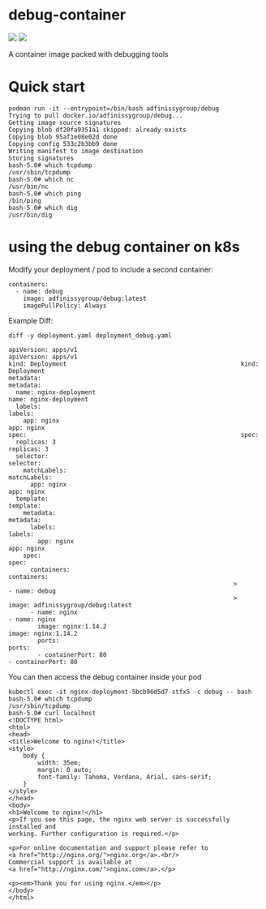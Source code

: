# debug-container

[![](https://images.microbadger.com/badges/image/adfinissygroup/debug.svg)](https://microbadger.com/images/adfinissygroup/debug "Get your own image badge on microbadger.com") [![](https://images.microbadger.com/badges/version/adfinissygroup/debug.svg)](https://microbadger.com/images/adfinissygroup/debug "Get your own version badge on microbadger.com")

A container image packed with debugging tools

# Quick start

```
podman run -it --entrypoint=/bin/bash adfinissygroup/debug
Trying to pull docker.io/adfinissygroup/debug...
Getting image source signatures
Copying blob df20fa9351a1 skipped: already exists
Copying blob 95af1e08e02d done
Copying config 533c2b3bb9 done
Writing manifest to image destination
Storing signatures
bash-5.0# which tcpdump
/usr/sbin/tcpdump
bash-5.0# which nc
/usr/bin/nc
bash-5.0# which ping
/bin/ping
bash-5.0# which dig
/usr/bin/dig
```

# using the debug container on k8s

Modify your deployment / pod to include a second container:

```
containers:
  - name: debug
    image: adfinissygroup/debug:latest
    imagePullPolicy: Always
```

Example Diff:

```
diff -y deployment.yaml deployment_debug.yaml

apiVersion: apps/v1                                             apiVersion: apps/v1
kind: Deployment                                                kind: Deployment
metadata:                                                       metadata:
  name: nginx-deployment                                          name: nginx-deployment
  labels:                                                         labels:
    app: nginx                                                      app: nginx
spec:                                                           spec:
  replicas: 3                                                     replicas: 3
  selector:                                                       selector:
    matchLabels:                                                    matchLabels:
      app: nginx                                                      app: nginx
  template:                                                       template:
    metadata:                                                       metadata:
      labels:                                                         labels:
        app: nginx                                                      app: nginx
    spec:                                                           spec:
      containers:                                                     containers:
                                                              >       - name: debug
                                                              >         image: adfinissygroup/debug:latest
      - name: nginx                                                   - name: nginx
        image: nginx:1.14.2                                             image: nginx:1.14.2
        ports:                                                          ports:
        - containerPort: 80                                             - containerPort: 80
```

You can then access the debug container inside your pod 

```
kubectl exec -it nginx-deployment-5bcb96d5d7-stfx5 -c debug -- bash
bash-5.0# which tcpdump
/usr/sbin/tcpdump
bash-5.0# curl localhost
<!DOCTYPE html>
<html>
<head>
<title>Welcome to nginx!</title>
<style>
    body {
        width: 35em;
        margin: 0 auto;
        font-family: Tahoma, Verdana, Arial, sans-serif;
    }
</style>
</head>
<body>
<h1>Welcome to nginx!</h1>
<p>If you see this page, the nginx web server is successfully installed and
working. Further configuration is required.</p>

<p>For online documentation and support please refer to
<a href="http://nginx.org/">nginx.org</a>.<br/>
Commercial support is available at
<a href="http://nginx.com/">nginx.com</a>.</p>

<p><em>Thank you for using nginx.</em></p>
</body>
</html>
```
